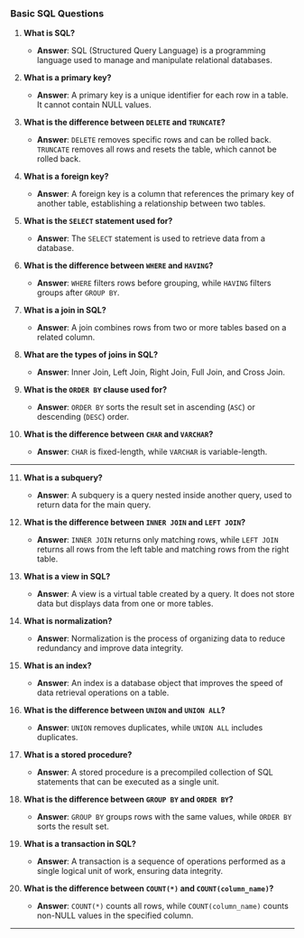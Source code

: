 ### **Basic SQL Questions**

1. **What is SQL?**  
   - **Answer**: SQL (Structured Query Language) is a programming language used to manage and manipulate relational databases.

2. **What is a primary key?**  
   - **Answer**: A primary key is a unique identifier for each row in a table. It cannot contain NULL values.

3. **What is the difference between `DELETE` and `TRUNCATE`?**  
   - **Answer**: `DELETE` removes specific rows and can be rolled back. `TRUNCATE` removes all rows and resets the table, which cannot be rolled back.

4. **What is a foreign key?**  
   - **Answer**: A foreign key is a column that references the primary key of another table, establishing a relationship between two tables.

5. **What is the `SELECT` statement used for?**  
   - **Answer**: The `SELECT` statement is used to retrieve data from a database.

6. **What is the difference between `WHERE` and `HAVING`?**  
   - **Answer**: `WHERE` filters rows before grouping, while `HAVING` filters groups after `GROUP BY`.

7. **What is a join in SQL?**  
   - **Answer**: A join combines rows from two or more tables based on a related column.

8. **What are the types of joins in SQL?**  
   - **Answer**: Inner Join, Left Join, Right Join, Full Join, and Cross Join.

9. **What is the `ORDER BY` clause used for?**  
   - **Answer**: `ORDER BY` sorts the result set in ascending (`ASC`) or descending (`DESC`) order.

10. **What is the difference between `CHAR` and `VARCHAR`?**  
    - **Answer**: `CHAR` is fixed-length, while `VARCHAR` is variable-length.

---

11. **What is a subquery?**  
    - **Answer**: A subquery is a query nested inside another query, used to return data for the main query.

12. **What is the difference between `INNER JOIN` and `LEFT JOIN`?**  
    - **Answer**: `INNER JOIN` returns only matching rows, while `LEFT JOIN` returns all rows from the left table and matching rows from the right table.

13. **What is a view in SQL?**  
    - **Answer**: A view is a virtual table created by a query. It does not store data but displays data from one or more tables.

14. **What is normalization?**  
    - **Answer**: Normalization is the process of organizing data to reduce redundancy and improve data integrity.

15. **What is an index?**  
    - **Answer**: An index is a database object that improves the speed of data retrieval operations on a table.

16. **What is the difference between `UNION` and `UNION ALL`?**  
    - **Answer**: `UNION` removes duplicates, while `UNION ALL` includes duplicates.

17. **What is a stored procedure?**  
    - **Answer**: A stored procedure is a precompiled collection of SQL statements that can be executed as a single unit.

18. **What is the difference between `GROUP BY` and `ORDER BY`?**  
    - **Answer**: `GROUP BY` groups rows with the same values, while `ORDER BY` sorts the result set.

19. **What is a transaction in SQL?**  
    - **Answer**: A transaction is a sequence of operations performed as a single logical unit of work, ensuring data integrity.

20. **What is the difference between `COUNT(*)` and `COUNT(column_name)`?**  
    - **Answer**: `COUNT(*)` counts all rows, while `COUNT(column_name)` counts non-NULL values in the specified column.

---